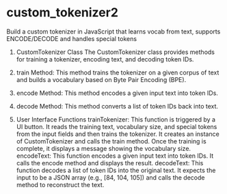 # custom_tokenizer2
Build a custom tokenizer in JavaScript that learns vocab from text, supports ENCODE/DECODE and handles special tokens

1. CustomTokenizer Class
The CustomTokenizer class provides methods for training a tokenizer, encoding text, and decoding token IDs.

2. train Method:
This method trains the tokenizer on a given corpus of text and builds a vocabulary based on Byte Pair Encoding (BPE).

3. encode Method:
This method encodes a given input text into token IDs.

4. decode Method:
This method converts a list of token IDs back into text.

5. User Interface Functions
trainTokenizer: This function is triggered by a UI button. It reads the training text, vocabulary size, and special tokens from the input fields and then trains the tokenizer.
It creates an instance of CustomTokenizer and calls the train method.
Once the training is complete, it displays a message showing the vocabulary size.
encodeText: This function encodes a given input text into token IDs. It calls the encode method and displays the result.
decodeText: This function decodes a list of token IDs into the original text. It expects the input to be a JSON array (e.g., [84, 104, 105]) and calls the decode method to reconstruct the text.





